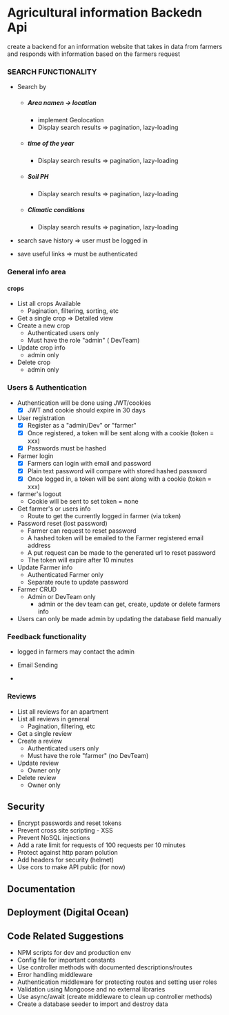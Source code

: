 # Agricultural information Backedn Api

create a backend for an information website that takes in data from farmers and responds with information based on the farmers request

### SEARCH FUNCTIONALITY

- Search by

  - ##### Area namen -> location

    - implement Geolocation
    - Display search results => pagination, lazy-loading
  - ##### time of the year
    - Display search results => pagination, lazy-loading
  - ##### Soil PH
    - Display search results => pagination, lazy-loading
  - ##### Climatic conditions
    - Display search results => pagination, lazy-loading

- search save history => user must be logged in
- save useful links => must be authenticated

### General info area

#### crops

- List all crops Available
  - Pagination, filtering, sorting, etc
- Get a single crop => Detailed view
- Create a new crop
  - Authenticated users only
  - Must have the role "admin" ( DevTeam)
- Update crop info
  - admin only
- Delete crop
  - admin only

### Users & Authentication

- Authentication will be done using JWT/cookies
  - [x] JWT and cookie should expire in 30 days
- User registration
  - [x] Register as a "admin/Dev" or "farmer"
  - [x] Once registered, a token will be sent along with a cookie (token = xxx)
  - [x] Passwords must be hashed
- Farmer login
  - [x] Farmers can login with email and password
  - [x] Plain text password will compare with stored hashed password
  - [x] Once logged in, a token will be sent along with a cookie (token = xxx)
- farmer's logout
  - Cookie will be sent to set token = none
- Get farmer's or users info
  - Route to get the currently logged in farmer (via token)
- Password reset (lost password)
  - Farmer can request to reset password
  - A hashed token will be emailed to the Farmer registered email address
  - A put request can be made to the generated url to reset password
  - The token will expire after 10 minutes
- Update Farmer info
  - Authenticated Farmer only
  - Separate route to update password
- Farmer CRUD
  - Admin or DevTeam only
    - admin or the dev team can get, create, update or delete farmers info
- Users can only be made admin by updating the database field manually

### Feedback functionality

- logged in farmers may contact the admin
- Email Sending

-

### Reviews

- List all reviews for an apartment
- List all reviews in general
  - Pagination, filtering, etc
- Get a single review
- Create a review
  - Authenticated users only
  - Must have the role "farmer" (no DevTeam)
- Update review
  - Owner only
- Delete review
  - Owner only

## Security

- Encrypt passwords and reset tokens
- Prevent cross site scripting - XSS
- Prevent NoSQL injections
- Add a rate limit for requests of 100 requests per 10 minutes
- Protect against http param polution
- Add headers for security (helmet)
- Use cors to make API public (for now)

## Documentation

## Deployment (Digital Ocean)

## Code Related Suggestions

- NPM scripts for dev and production env
- Config file for important constants
- Use controller methods with documented descriptions/routes
- Error handling middleware
- Authentication middleware for protecting routes and setting user roles
- Validation using Mongoose and no external libraries
- Use async/await (create middleware to clean up controller methods)
- Create a database seeder to import and destroy data
